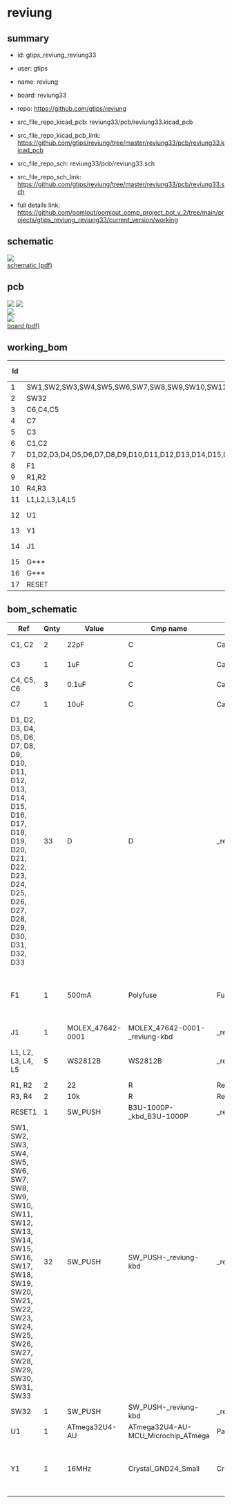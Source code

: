 # reviung
 
## summary 
* id: gtips_reviung_reviung33
* user: gtips
* name: reviung
* board: reviung33
* repo: https://github.com/gtips/reviung
* src_file_repo_kicad_pcb: reviung33/pcb/reviung33.kicad_pcb
* src_file_repo_kicad_pcb_link: https://github.com/gtips/reviung/tree/master/reviung33/pcb/reviung33.kicad_pcb


* src_file_repo_sch: reviung33/pcb/reviung33.sch
* src_file_repo_sch_link: https://github.com/gtips/reviung/tree/master/reviung33/pcb/reviung33.sch
* full details link: https://github.com/oomlout/oomlout_oomp_project_bot_v_2/tree/main/projects/gtips_reviung_reviung33/current_version/working  

## schematic  
![](working_schematic_600.png)  
[schematic (pdf)](working_schematic.pdf) 






















## pcb  
![](working_3d_600.png) 
![](working_3d_front_600.png)  
![](working_3d_back_600.png)  
![](working_600.png)  
[board (pdf)](working.pdf)  

## working_bom
| Id | Designator | Footprint | Quantity | Designation | Supplier and ref |  | None | 
| --- | --- | --- | --- | --- | --- | --- | --- | 
| 1 | SW1,SW2,SW3,SW4,SW5,SW6,SW7,SW8,SW9,SW10,SW11,SW12,SW13,SW14,SW15,SW16,SW17,SW18,SW19,SW20,SW21,SW22,SW23,SW24,SW25,SW26,SW27,SW28,SW29,SW30,SW31,SW33 | MXOnly-1U-Hotswap | 32 | SW_PUSH |  |  | [''] | 
| 2 | SW32 | MXOnly-6.25U-Hotswap-ReversedStabilizers | 1 | SW_PUSH |  |  | [''] | 
| 3 | C6,C4,C5 | C_1206_3216Metric_Pad1.42x1.75mm_HandSolder | 3 | 0.1uF |  |  | [''] | 
| 4 | C7 | C_1206_3216Metric_Pad1.42x1.75mm_HandSolder | 1 | 10uF |  |  | [''] | 
| 5 | C3 | C_1206_3216Metric_Pad1.42x1.75mm_HandSolder | 1 | 1uF |  |  | [''] | 
| 6 | C1,C2 | C_1206_3216Metric_Pad1.42x1.75mm_HandSolder | 2 | 22pF |  |  | [''] | 
| 7 | D1,D2,D3,D4,D5,D6,D7,D8,D9,D10,D11,D12,D13,D14,D15,D16,D17,D18,D19,D20,D21,D22,D23,D24,D25,D26,D27,D28,D29,D30,D31,D32,D33 | D3_SMD_1side | 33 | D |  |  | [''] | 
| 8 | F1 | Fuse_0805_2012Metric_Pad1.15x1.40mm_HandSolder | 1 | 500mA |  |  | [''] | 
| 9 | R1,R2 | R_1206_3216Metric_Pad1.42x1.75mm_HandSolder | 2 | 22 |  |  | [''] | 
| 10 | R4,R3 | R_1206_3216Metric_Pad1.42x1.75mm_HandSolder | 2 | 10k |  |  | [''] | 
| 11 | L1,L2,L3,L4,L5 | LED_WS2812B_PLCC4_5.0x5.0mm_P3.2mm | 5 | WS2812B |  |  | [''] | 
| 12 | U1 | TQFP-44_10x10mm_P0.8mm | 1 | ATmega32U4-AU |  |  | [''] | 
| 13 | Y1 | Crystal_SMD_3225-4Pin_3.2x2.5mm_HandSoldering | 1 | 16MHz |  |  | [''] | 
| 14 | J1 | MOLEX_47642-0001_HandSoldering_cuts | 1 | MOLEX_47642-0001 |  |  | [''] | 
| 15 | G*** | QMK-x4-ver1 | 1 | LOGO |  |  | [''] | 
| 16 | G*** | R-x4-ver1 | 1 | LOGO |  |  | [''] | 
| 17 | RESET | SW_SPST_B3U-1000P | 1 | SW_PUSH |  |  | [''] | 


## bom_schematic
| Ref | Qnty | Value | Cmp name | Footprint | Description | Vendor | DNP | 
| --- | --- | --- | --- | --- | --- | --- | --- | 
| C1, C2 | 2 | 22pF | C | Capacitor_SMD:C_1206_3216Metric_Pad1.42x1.75mm_HandSolder | Unpolarized capacitor |  |  | 
| C3 | 1 | 1uF | C | Capacitor_SMD:C_1206_3216Metric_Pad1.42x1.75mm_HandSolder | Unpolarized capacitor |  |  | 
| C4, C5, C6 | 3 | 0.1uF | C | Capacitor_SMD:C_1206_3216Metric_Pad1.42x1.75mm_HandSolder | Unpolarized capacitor |  |  | 
| C7 | 1 | 10uF | C | Capacitor_SMD:C_1206_3216Metric_Pad1.42x1.75mm_HandSolder | Unpolarized capacitor |  |  | 
| D1, D2, D3, D4, D5, D6, D7, D8, D9, D10, D11, D12, D13, D14, D15, D16, D17, D18, D19, D20, D21, D22, D23, D24, D25, D26, D27, D28, D29, D30, D31, D32, D33 | 33 | D | D | _reviung-kbd:D3_SMD_1side | Diode |  |  | 
| F1 | 1 | 500mA | Polyfuse | Fuse:Fuse_0805_2012Metric_Pad1.15x1.40mm_HandSolder | Resettable fuse, polymeric positive temperature coefficient |  |  | 
| J1 | 1 | MOLEX_47642-0001 | MOLEX_47642-0001-_reviung-kbd | _reviung-kbd:MOLEX_47642-0001_HandSoldering_cuts |  |  |  | 
| L1, L2, L3, L4, L5 | 5 | WS2812B | WS2812B | _reviung-kbd:LED_WS2812B_PLCC4_5.0x5.0mm_P3.2mm | RGB LED with integrated controller |  |  | 
| R1, R2 | 2 | 22 | R | Resistor_SMD:R_1206_3216Metric_Pad1.42x1.75mm_HandSolder | Resistor |  |  | 
| R3, R4 | 2 | 10k | R | Resistor_SMD:R_1206_3216Metric_Pad1.42x1.75mm_HandSolder | Resistor |  |  | 
| RESET1 | 1 | SW_PUSH | B3U-1000P-_kbd_B3U-1000P | _reviung-kbd:SW_SPST_B3U-1000P |  |  |  | 
| SW1, SW2, SW3, SW4, SW5, SW6, SW7, SW8, SW9, SW10, SW11, SW12, SW13, SW14, SW15, SW16, SW17, SW18, SW19, SW20, SW21, SW22, SW23, SW24, SW25, SW26, SW27, SW28, SW29, SW30, SW31, SW33 | 32 | SW_PUSH | SW_PUSH-_reviung-kbd | _reviung-kbd:MXOnly-1U-Hotswap |  |  |  | 
| SW32 | 1 | SW_PUSH | SW_PUSH-_reviung-kbd | _reviung-kbd:MXOnly-6.25U-Hotswap-ReversedStabilizers |  |  |  | 
| U1 | 1 | ATmega32U4-AU | ATmega32U4-AU-MCU_Microchip_ATmega | Package_QFP:TQFP-44_10x10mm_P0.8mm |  |  |  | 
| Y1 | 1 | 16MHz | Crystal_GND24_Small | Crystal:Crystal_SMD_3225-4Pin_3.2x2.5mm_HandSoldering | Four pin crystal, GND on pins 2 and 4, small symbol |  |  | 



